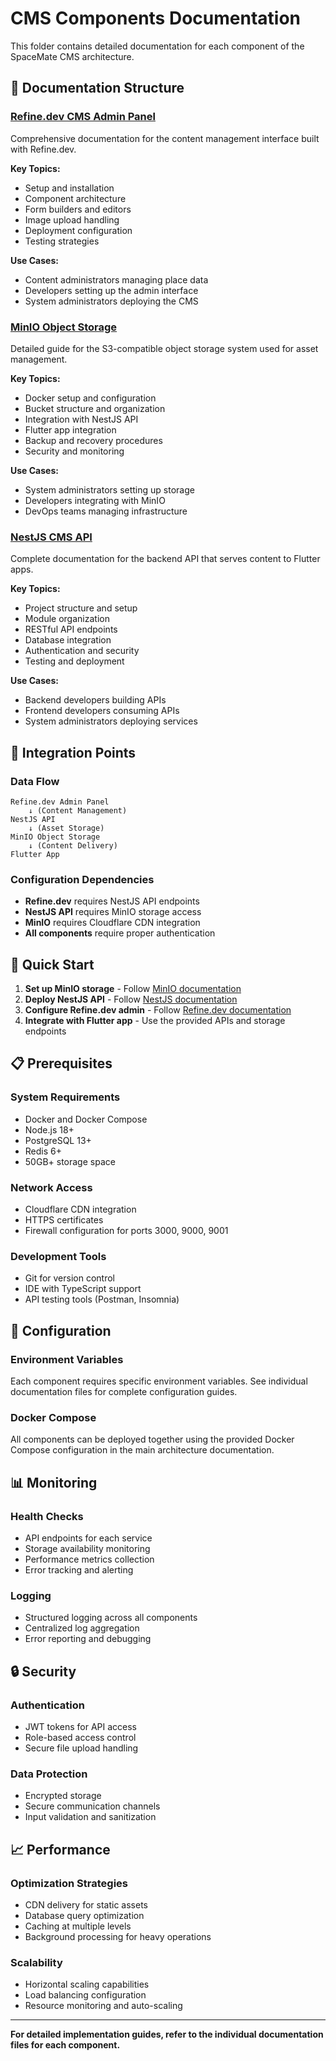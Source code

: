 # CMS Components Documentation

This folder contains detailed documentation for each component of the SpaceMate CMS architecture.

## 📁 Documentation Structure

### [Refine.dev CMS Admin Panel](refine_dev_cms.md)
Comprehensive documentation for the content management interface built with Refine.dev.

**Key Topics:**
- Setup and installation
- Component architecture
- Form builders and editors
- Image upload handling
- Deployment configuration
- Testing strategies

**Use Cases:**
- Content administrators managing place data
- Developers setting up the admin interface
- System administrators deploying the CMS

### [MinIO Object Storage](minio_cms.md)
Detailed guide for the S3-compatible object storage system used for asset management.

**Key Topics:**
- Docker setup and configuration
- Bucket structure and organization
- Integration with NestJS API
- Flutter app integration
- Backup and recovery procedures
- Security and monitoring

**Use Cases:**
- System administrators setting up storage
- Developers integrating with MinIO
- DevOps teams managing infrastructure

### [NestJS CMS API](nest_cms.md)
Complete documentation for the backend API that serves content to Flutter apps.

**Key Topics:**
- Project structure and setup
- Module organization
- RESTful API endpoints
- Database integration
- Authentication and security
- Testing and deployment

**Use Cases:**
- Backend developers building APIs
- Frontend developers consuming APIs
- System administrators deploying services

## 🔗 Integration Points

### Data Flow
```
Refine.dev Admin Panel
    ↓ (Content Management)
NestJS API
    ↓ (Asset Storage)
MinIO Object Storage
    ↓ (Content Delivery)
Flutter App
```

### Configuration Dependencies
- **Refine.dev** requires NestJS API endpoints
- **NestJS API** requires MinIO storage access
- **MinIO** requires Cloudflare CDN integration
- **All components** require proper authentication

## 🚀 Quick Start

1. **Set up MinIO storage** - Follow [MinIO documentation](minio_cms.md)
2. **Deploy NestJS API** - Follow [NestJS documentation](nest_cms.md)
3. **Configure Refine.dev admin** - Follow [Refine.dev documentation](refine_dev_cms.md)
4. **Integrate with Flutter app** - Use the provided APIs and storage endpoints

## 📋 Prerequisites

### System Requirements
- Docker and Docker Compose
- Node.js 18+
- PostgreSQL 13+
- Redis 6+
- 50GB+ storage space

### Network Access
- Cloudflare CDN integration
- HTTPS certificates
- Firewall configuration for ports 3000, 9000, 9001

### Development Tools
- Git for version control
- IDE with TypeScript support
- API testing tools (Postman, Insomnia)

## 🔧 Configuration

### Environment Variables
Each component requires specific environment variables. See individual documentation files for complete configuration guides.

### Docker Compose
All components can be deployed together using the provided Docker Compose configuration in the main architecture documentation.

## 📊 Monitoring

### Health Checks
- API endpoints for each service
- Storage availability monitoring
- Performance metrics collection
- Error tracking and alerting

### Logging
- Structured logging across all components
- Centralized log aggregation
- Error reporting and debugging

## 🔒 Security

### Authentication
- JWT tokens for API access
- Role-based access control
- Secure file upload handling

### Data Protection
- Encrypted storage
- Secure communication channels
- Input validation and sanitization

## 📈 Performance

### Optimization Strategies
- CDN delivery for static assets
- Database query optimization
- Caching at multiple levels
- Background processing for heavy operations

### Scalability
- Horizontal scaling capabilities
- Load balancing configuration
- Resource monitoring and auto-scaling

---

**For detailed implementation guides, refer to the individual documentation files for each component.** 